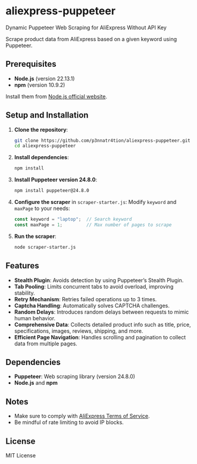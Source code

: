 # aliexpress-puppeteer

Dynamic Puppeteer Web Scraping for AliExpress Without API Key

Scrape product data from AliExpress based on a given keyword using Puppeteer.

## Prerequisites

* **Node.js** (version 22.13.1)
* **npm** (version 10.9.2)

Install them from [Node.js official website](https://nodejs.org/).

## Setup and Installation

1. **Clone the repository**:

   ```bash
   git clone https://github.com/p3nnatr4tion/aliexpress-puppeteer.git
   cd aliexpress-puppeteer
   ```

2. **Install dependencies**:

   ```bash
   npm install
   ```

3. **Install Puppeteer version 24.8.0**:

   ```bash
   npm install puppeteer@24.8.0
   ```

4. **Configure the scraper** in `scraper-starter.js`:
   Modify `keyword` and `maxPage` to your needs:

   ```javascript
   const keyword = "laptop";  // Search keyword
   const maxPage = 1;         // Max number of pages to scrape
   ```

5. **Run the scraper**:

   ```bash
   node scraper-starter.js
   ```

## Features

* **Stealth Plugin**: Avoids detection by using Puppeteer’s Stealth Plugin.
* **Tab Pooling**: Limits concurrent tabs to avoid overload, improving stability.
* **Retry Mechanism**: Retries failed operations up to 3 times.
* **Captcha Handling**: Automatically solves CAPTCHA challenges.
* **Random Delays**: Introduces random delays between requests to mimic human behavior.
* **Comprehensive Data**: Collects detailed product info such as title, price, specifications, images, reviews, shipping, and more.
* **Efficient Page Navigation**: Handles scrolling and pagination to collect data from multiple pages.

## Dependencies

* **Puppeteer**: Web scraping library (version 24.8.0)
* **Node.js** and **npm**

## Notes

* Make sure to comply with [AliExpress Terms of Service](https://www.aliexpress.com).
* Be mindful of rate limiting to avoid IP blocks.

## License

MIT License
